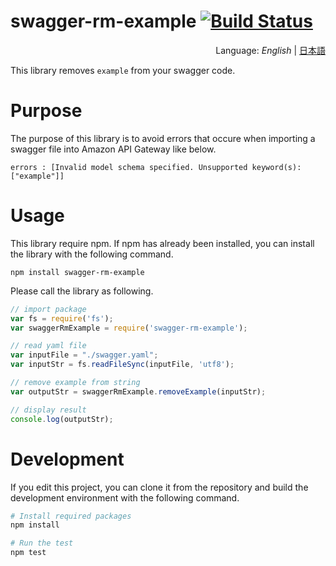 # swagger-rm-example [![Build Status](https://travis-ci.org/segurvita/swagger-rm-example.svg?branch=master)](https://travis-ci.org/segurvita/swagger-rm-example)
<div style="text-align:right">Language: <i>English</i> | <a href="README_JA.md">日本語</a></div>

This library removes `example` from your swagger code.



# Purpose

The purpose of this library is to avoid errors that occure when importing a swagger file into Amazon API Gateway like below.

```
errors : [Invalid model schema specified. Unsupported keyword(s): ["example"]]
```



# Usage

This library require npm. If npm has already been installed, you can install the library with the following command.

```
npm install swagger-rm-example
```

Please call the library as following.

```javascript
// import package
var fs = require('fs');
var swaggerRmExample = require('swagger-rm-example');

// read yaml file
var inputFile = "./swagger.yaml";
var inputStr = fs.readFileSync(inputFile, 'utf8');

// remove example from string
var outputStr = swaggerRmExample.removeExample(inputStr);

// display result
console.log(outputStr);
```



# Development

If you edit this project, you can clone it from the repository and build the development environment with the following command.

```bash
# Install required packages
npm install

# Run the test
npm test
```


